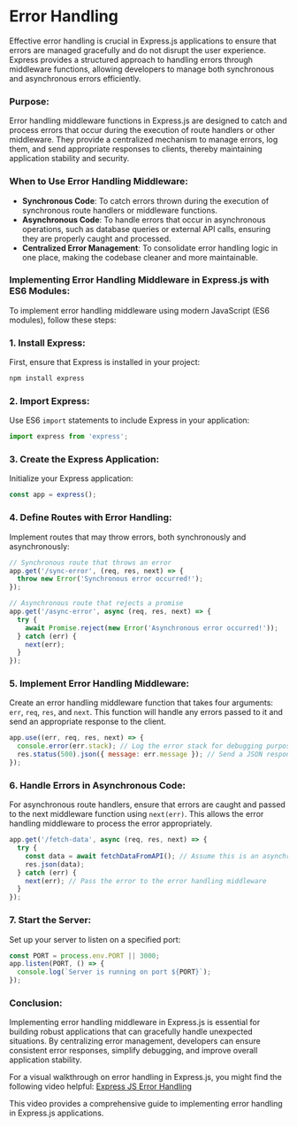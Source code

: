 # Error Handling

Effective error handling is crucial in Express.js applications to ensure that errors are managed gracefully and do not disrupt the user experience. Express provides a structured approach to handling errors through middleware functions, allowing developers to manage both synchronous and asynchronous errors efficiently.

### Purpose:

Error handling middleware functions in Express.js are designed to catch and process errors that occur during the execution of route handlers or other middleware. They provide a centralized mechanism to manage errors, log them, and send appropriate responses to clients, thereby maintaining application stability and security.

### When to Use Error Handling Middleware:

- **Synchronous Code**: To catch errors thrown during the execution of synchronous route handlers or middleware functions.
- **Asynchronous Code**: To handle errors that occur in asynchronous operations, such as database queries or external API calls, ensuring they are properly caught and processed.
- **Centralized Error Management**: To consolidate error handling logic in one place, making the codebase cleaner and more maintainable.

### Implementing Error Handling Middleware in Express.js with ES6 Modules:

To implement error handling middleware using modern JavaScript (ES6 modules), follow these steps:

### 1. Install Express:

First, ensure that Express is installed in your project:

```bash
npm install express
```

### 2. Import Express:

Use ES6 `import` statements to include Express in your application:

```javascript
import express from 'express';
```

### 3. Create the Express Application:

Initialize your Express application:

```javascript
const app = express();
```

### 4. Define Routes with Error Handling:

Implement routes that may throw errors, both synchronously and asynchronously:

```javascript
// Synchronous route that throws an error
app.get('/sync-error', (req, res, next) => {
  throw new Error('Synchronous error occurred!');
});

// Asynchronous route that rejects a promise
app.get('/async-error', async (req, res, next) => {
  try {
    await Promise.reject(new Error('Asynchronous error occurred!'));
  } catch (err) {
    next(err);
  }
});
```

### 5. Implement Error Handling Middleware:

Create an error handling middleware function that takes four arguments: `err`, `req`, `res`, and `next`. This function will handle any errors passed to it and send an appropriate response to the client.

```javascript
app.use((err, req, res, next) => {
  console.error(err.stack); // Log the error stack for debugging purposes
  res.status(500).json({ message: err.message }); // Send a JSON response with the error message
});
```

### 6. Handle Errors in Asynchronous Code:

For asynchronous route handlers, ensure that errors are caught and passed to the next middleware function using `next(err)`. This allows the error handling middleware to process the error appropriately.

```javascript
app.get('/fetch-data', async (req, res, next) => {
  try {
    const data = await fetchDataFromAPI(); // Assume this is an asynchronous function
    res.json(data);
  } catch (err) {
    next(err); // Pass the error to the error handling middleware
  }
});
```

### 7. Start the Server:

Set up your server to listen on a specified port:

```javascript
const PORT = process.env.PORT || 3000;
app.listen(PORT, () => {
  console.log(`Server is running on port ${PORT}`);
});
```

### Conclusion:

Implementing error handling middleware in Express.js is essential for building robust applications that can gracefully handle unexpected situations. By centralizing error management, developers can ensure consistent error responses, simplify debugging, and improve overall application stability.

For a visual walkthrough on error handling in Express.js, you might find the following video helpful: [Express JS Error Handling](https://www.youtube.com/watch?v=3_TyZ35o_BM)

This video provides a comprehensive guide to implementing error handling in Express.js applications.
